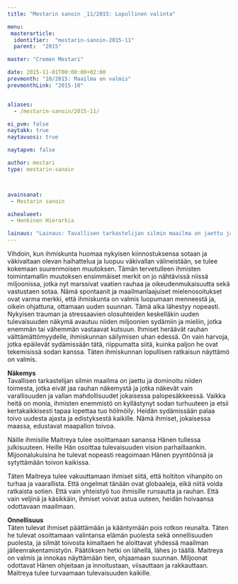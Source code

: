 ```yaml
---
title: "Mestarin sanoin _11/2015: Lopullinen valinta"

menu:
 masterarticle:
  identifier:  "mestarin-sanoin-2015-11"
  parent:  "2015"

master: "Cremen Mestari"

date: 2015-11-01T00:00:00+02:00
prevmonth: "10/2015: Maailma on valmis"
prevmonthLink: "2015-10"


aliases:
  - /mestarin-sanoin/2015-11/

ei_pvm: false
naytakk: true
naytavuosi: true

naytapvm: false

author: mestari
type: mestarin-sanoin



avainsanat:
 - Mestarin sanoin

aihealueet:
 - Henkinen Hierarkia

lainaus: "Lainaus: Tavallisen tarkastelijan silmin maailma on jaettu ja dominoitu niiden toimesta, jotka eivät jaa rauhan näkemystä ja jotka näkevät vain varallisuuden ja vallan mahdollisuudet jokaisessa palopesäkkeessä. Vaikka heitä on monia, ihmisten enemmistö on kyllästynyt sodan turhuuteen ja etsii kertakaikkisesti tapaa lopettaa tuo hölmöily."
---
```

<p>Vihdoin, kun ihmiskunta huomaa nykyisen kiinnostuksensa sotaan ja väkivaltaan olevan haihattelua ja luopuu väkivallan välineistään, se tulee kokemaan suurenmoisen muutoksen. Tämän tervetulleen ihmisten toimintamallin muutoksen ensimmäiset merkit on jo nähtävissä niissä miljoonissa, jotka nyt marssivat vaatien rauhaa ja oikeudenmukaisuutta sekä vastustaen sotaa. Nämä spontaanit ja maailmanlaajuiset mielenosoitukset ovat varma merkki, että ihmiskunta on valmis luopumaan menneestä ja, oikein ohjattuna, ottamaan uuden suunnan. Tämä aika lähestyy nopeasti. Nykyisen trauman ja stressaavien olosuhteiden keskelläkin uuden tulevaisuuden näkymä avautuu niiden miljoonien sydämiin ja mieliin, jotka enemmän tai vähemmän vastaavat kutsuun. Ihmiset heräävät rauhan välttämättömyydelle, ihmiskunnan säilymisen uhan edessä. On vain harvoja, jotka epäilevät sydämissään tätä, riippumatta siitä, kuinka paljon he ovat tekemisissä sodan kanssa. Täten ihmiskunnan lopullisen ratkaisun näyttämö on valmis.</p>
<p><strong>Näkemys</strong><br>
Tavallisen tarkastelijan silmin maailma on jaettu ja dominoitu niiden toimesta, jotka eivät jaa rauhan näkemystä ja jotka näkevät vain varallisuuden ja vallan mahdollisuudet jokaisessa palopesäkkeessä. Vaikka heitä on monia, ihmisten enemmistö on kyllästynyt sodan turhuuteen ja etsii kertakaikkisesti tapaa lopettaa tuo hölmöily. Heidän sydämissään palaa toivo uudesta ajasta ja edistyksestä kaikille. Nämä ihmiset, jokaisessa maassa, edustavat maapallon toivoa.</p>
<p>Näille ihmisille Maitreya tulee osoittamaan sanansa Hänen tullessa julkisuuteen. Heille Hän osoittaa tulevaisuuden vision parhaillaankin. Mijoonalukuisina he tulevat nopeasti reagoimaan Hänen pyyntöönsä ja sytyttämään toivon kaikissa.</p>
<p>Täten Maitreya tulee vakuuttamaan ihmiset siitä, että holtiton vihanpito on turhaa ja vaarallista. Että ongelmat tänään ovat globaaleja, eikä niitä voida ratkaista sotien. Että vain yhteistyö tuo ihmisille runsautta ja rauhan. Että vain veljinä ja käsikkäin, ihmiset voivat astua uuteen, heidän hoivaansa odottavaan maailmaan.</p>
<p><strong>Onnellisuus</strong><br>
Täten tulevat ihmiset päättämään ja kääntymään pois rotkon reunalta. Täten he tulevat osoittamaan valintansa elämän puolesta sekä onnellisuuden puolesta, ja silmät toivosta kimaltaen he aloittavat yhdessä maailman jälleenrakentamistyön. Päätöksen hetki on lähellä, lähes jo täällä. Maitreya on valmis ja innokas näyttämään tien, ohjaamaan suunnan. Miljoonat odottavat Hänen ohjeitaan ja innoitustaan, viisauttaan ja rakkauttaan. Maitreya tulee turvaamaan tulevaisuuden kaikille.